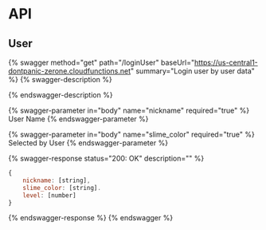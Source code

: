 # API

## User

{% swagger method="get" path="/loginUser" baseUrl="https://us-central1-dontpanic-zerone.cloudfunctions.net" summary="Login user by user data" %}
{% swagger-description %}

{% endswagger-description %}

{% swagger-parameter in="body" name="nickname" required="true" %}
User Name
{% endswagger-parameter %}

{% swagger-parameter in="body" name="slime_color" required="true" %}
Selected by User
{% endswagger-parameter %}

{% swagger-response status="200: OK" description="" %}

```javascript
{
    nickname: [string],
    slime_color: [string].
    level: [number]
}
```

{% endswagger-response %}
{% endswagger %}
